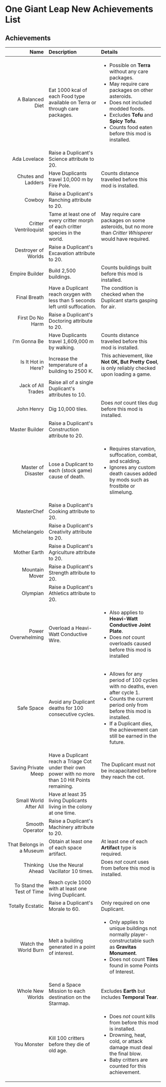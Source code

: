 # One Giant Leap New Achievements List

## Achievements

|  **Name**  |  **Description**  |  **Details**  |
| ---------: | :---------------- | :------------ |
| A Balanced Diet | Eat 1000 kcal of each Food type available on Terra or through care packages. | <ul><li>Possible on **Terra** without any care packages.</li><li>May require care packages on other asteroids.</li><li>Does not included modded foods.</li><li>Excludes **Tofu** and **Spicy Tofu**.</li><li>Counts food eaten before this mod is installed.</li></ul> |
| Ada Lovelace | Raise a Duplicant's Science attribute to 20. | |
| Chutes and Ladders | Have Duplicants travel 10,000 m by Fire Pole. | Counts distance travelled before this mod is installed. |
| Cowboy | Raise a Duplicant's Ranching attribute to 20. | |
| Critter Ventriloquist | Tame at least one of every critter morph of each critter species in the world. | May require care packages on some asteroids, but no more than *Critter Whisperer* would have required. |
| Destroyer of Worlds | Raise a Duplicant's Excavation attribute to 20. | |
| Empire Builder | Build 2,500 buildings. | Counts buildings built before this mod is installed. |
| Final Breath | Have a Duplicant reach oxygen with less than 5 seconds left until suffocation. | The condition is checked when the Duplicant starts gasping for air. |
| First Do No Harm | Raise a Duplicant's Doctoring attribute to 20. | |
| I'm Gonna Be | Have Duplicants travel 1,609,000 m by walking. | Counts distance travelled before this mod is installed. |
| Is It Hot in Here? | Increase the temperature of a building to 2500 K. | This achievement, like **Not 0K, But Pretty Cool**, is only reliably checked upon loading a game. |
| Jack of All Trades | Raise all of a single Duplicant's attributes to 10. | |
| John Henry | Dig 10,000 tiles. | Does *not* count tiles dug before this mod is installed. |
| Master Builder | Raise a Duplicant's Construction attribute to 20. | |
| Master of Disaster | Lose a Duplicant to each (stock game) cause of death. | <ul><li>Requires starvation, suffocation, combat, and scalding.</li><li>Ignores any custom death causes added by mods such as frostbite or slimelung.</li></ul> |
| MasterChef | Raise a Duplicant's Cooking attribute to 20. | |
| Michelangelo | Raise a Duplicant's Creativity attribute to 20. | |
| Mother Earth | Raise a Duplicant's Agriculture attribute to 20. | |
| Mountain Mover | Raise a Duplicant's Strength attribute to 20. | |
| Olympian | Raise a Duplicant's Athletics attribute to 20. | |
| Power Overwhelming | Overload a Heavi-Watt Conductive Wire. | <ul><li>Also applies to **Heavi-Watt Conductive Joint Plate**.</li><li>Does *not* count overloads caused before this mod is installed</li></ul> |
| Safe Space | Avoid any Duplicant deaths for 100 consecutive cycles. | <ul><li>Allows for any period of 100 cycles with no deaths, even after cycle 1.</li><li>Counts the current period only from before this mod is installed.</li><li>If a Duplicant dies, the achievement can still be earned in the future.</li></ul> |
| Saving Private Meep | Have a Duplicant reach a Triage Cot under their own power with no more than 10 Hit Points remaining. | The Duplicant must not be incapacitated before they reach the cot. |
| Small World After All | Have at least 35 living Duplicants living in the colony at one time. | |
| Smooth Operator | Raise a Duplicant's Machinery attribute to 20. | |
| That Belongs in a Museum | Obtain at least one of each space artifact. | At least one of each **Artifact** type is required. |
| Thinking Ahead | Use the Neural Vacillator 10 times. | Does *not* count uses from before this mod is installed. |
| To Stand the Test of Time | Reach cycle 1000 with at least one living Duplicant. | |
| Totally Ecstatic | Raise a Duplicant's Morale to 60. | Only required on one Duplicant. |
| Watch the World Burn | Melt a building generated in a point of interest. | <ul><li>Only applies to unique buildings not normally player-constructable such as **Gravitas Monument**.</li><li>Does not count **Tiles** found in some Points of Interest.</li></ul> |
| Whole New Worlds | Send a Space Mission to each destination on the Starmap. | Excludes **Earth** but includes **Temporal Tear**. |
| You Monster | Kill 100 critters before they die of old age. | <ul><li>Does *not* count kills from before this mod is installed.</li><li>Drowning, heat, cold, or attack damage must deal the final blow.</li><li>Baby critters are counted for this achievement.</li></ul> |
